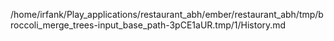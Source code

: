 /home/irfank/Play_applications/restaurant_abh/ember/restaurant_abh/tmp/broccoli_merge_trees-input_base_path-3pCE1aUR.tmp/1/History.md
